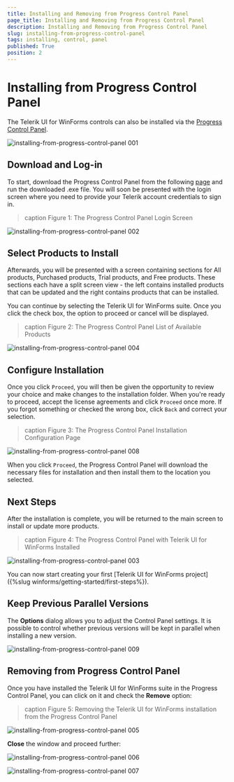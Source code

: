 ```yaml
---
title: Installing and Removing from Progress Control Panel
page_title: Installing and Removing from Progress Control Panel
description: Installing and Removing from Progress Control Panel
slug: installing-from-progress-control-panel
tags: installing, control, panel
published: True
position: 2 
---
```


# Installing from Progress Control Panel

The Telerik UI for WinForms controls can also be installed via the [Progress Control Panel](https://docs.telerik.com/controlpanel/introduction).

![installing-from-progress-control-panel 001](images/installing-from-progress-control-panel001.png)

## Download and Log-in

To start, download the Progress Control Panel from the following [page](https://www.telerik.com/download-trial-file/v2/control-panel) and run the downloaded .exe file. You will soon be presented with the login screen where you need to provide your Telerik account credentials to sign in.

>caption Figure 1: The Progress Control Panel Login Screen

![installing-from-progress-control-panel 002](images/installing-from-progress-control-panel002.png)

## Select Products to Install

Afterwards, you will be presented with a screen containing sections for All products, Purchased products, Trial products, and Free products. These sections each have a split screen view - the left contains installed products that can be updated and the right contains products that can be installed.

You can continue by selecting the Telerik UI for WinForms suite. Once you click the check box, the option to proceed or cancel will be displayed.

>caption Figure 2: The Progress Control Panel List of Available Products
 
![installing-from-progress-control-panel 004](images/installing-from-progress-control-panel004.png)

## Configure Installation

Once you click `Proceed`, you will then be given the opportunity to review your choice and make changes to the installation folder. When you're ready to proceed, accept the license agreements and click `Proceed` once more. If you forgot something or checked the wrong box, click `Back` and correct your selection.

>caption Figure 3: The Progress Control Panel Installation Configuration Page

![installing-from-progress-control-panel 008](images/installing-from-progress-control-panel008.png)

When you click `Proceed`, the Progress Control Panel will download the necessary files for installation and then install them to the location you selected.

## Next Steps

After the installation is complete, you will be returned to the main screen to install or update more products.

>caption Figure 4: The Progress Control Panel with Telerik UI for WinForms Installed

![installing-from-progress-control-panel 003](images/installing-from-progress-control-panel003.png)

You can now start creating your first [Telerik UI for WinForms project]({%slug winforms/getting-started/first-steps%}).

## Keep Previous Parallel Versions

The **Options** dialog allows you to adjust the Control Panel settings. It is possible to control whether previous versions will be kept in parallel when installing a new version.

![installing-from-progress-control-panel 009](images/installing-from-progress-control-panel009.png)

## Removing from Progress Control Panel

Once you have installed the Telerik UI for WinForms suite in the Progress Control Panel, you can click on it and check the **Remove** option:

>caption Figure 5: Removing the Telerik UI for WinForms installation from the Progress Control Panel

![installing-from-progress-control-panel 005](images/installing-from-progress-control-panel005.png)

**Close** the window and proceed further:

![installing-from-progress-control-panel 006](images/installing-from-progress-control-panel006.png)

![installing-from-progress-control-panel 007](images/installing-from-progress-control-panel007.png)



